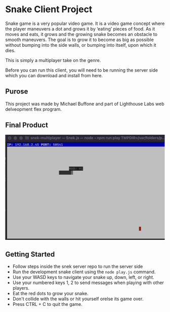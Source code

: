 # Snake Client Project

Snake game is a very popular video game. It is a video game concept where the player maneuvers a dot and grows it by ‘eating’ pieces of food. As it moves and eats, it grows and the growing snake becomes an obstacle to smooth maneuvers. The goal is to grow it to become as big as possible without bumping into the side walls, or bumping into itself, upon which it dies.

This is simply a multiplayer take on the genre.

Before you can run this client, you will need to be running the server side which you can download and install from here. 

## Purose 

This project was made by Michael Buffone and part of Lighthouse Labs web delveopment flex program.

## Final Product

!["screenshot description"](./images/snake.png)

## Getting Started

- Follow steps inside the snek server repo to run the server side
- Run the development snake client using the `node play.js` command.
- Use your WASD keys to navigate your snake up, down, left, or right.
- Use your numbered keys 1, 2 to send messages when playing with other players.
- Eat the red dots to grow your snake.
- Don't collide with the walls or hit yourself orelse its game over.
- Press CTRL + C to quit the game.